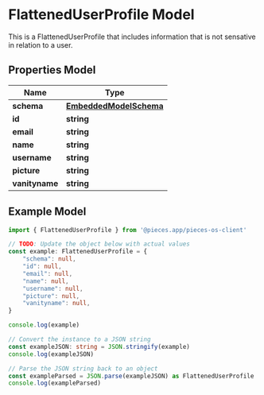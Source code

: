 
# FlattenedUserProfile Model

This is a FlattenedUserProfile that includes information that is not sensative in relation to a user.

## Properties Model

Name | Type
------------ | -------------
**schema** | [**EmbeddedModelSchema**](EmbeddedModelSchema)
**id** | **string**
**email** | **string**
**name** | **string**
**username** | **string**
**picture** | **string**
**vanityname** | **string**

## Example Model

```typescript
import { FlattenedUserProfile } from '@pieces.app/pieces-os-client'

// TODO: Update the object below with actual values
const example: FlattenedUserProfile = {
    "schema": null,
    "id": null,
    "email": null,
    "name": null,
    "username": null,
    "picture": null,
    "vanityname": null,
}

console.log(example)

// Convert the instance to a JSON string
const exampleJSON: string = JSON.stringify(example)
console.log(exampleJSON)

// Parse the JSON string back to an object
const exampleParsed = JSON.parse(exampleJSON) as FlattenedUserProfile
console.log(exampleParsed)
```


